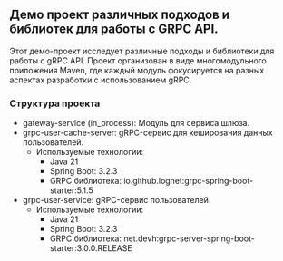 ## Демо проект различных подходов и библиотек для работы с GRPC API.

Этот демо-проект исследует различные подходы и библиотеки для работы с gRPC API. Проект организован в виде многомодульного приложения Maven, где каждый модуль фокусируется на разных аспектах разработки с использованием gRPC.

### Структура проекта
* gateway-service (in_process): Модуль для сервиса шлюза.
* grpc-user-cache-server: gRPC-сервис для кеширования данных пользователей.
  * Используемые технологии:
    * Java 21
    * Spring Boot: 3.2.3
    * GRPC библиотека: io.github.lognet:grpc-spring-boot-starter:5.1.5
* grpc-user-service: gRPC-сервис пользователей.
  * Используемые технологии:
    * Java 21
    * Spring Boot: 3.2.3
    * GRPC библиотека: net.devh:grpc-server-spring-boot-starter:3.0.0.RELEASE